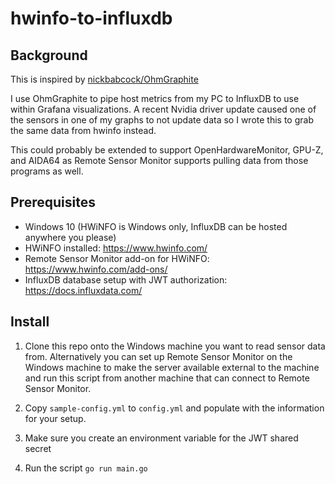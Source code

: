 # hwinfo-to-influxdb

## Background
This is inspired by [nickbabcock/OhmGraphite](https://github.com/nickbabcock/OhmGraphite)

I use OhmGraphite to pipe host metrics from my PC to InfluxDB to use within Grafana visualizations. 
A recent Nvidia driver update caused one of the sensors in one of my graphs to not update data so I wrote this to grab the same data from hwinfo instead.

This could probably be extended to support OpenHardwareMonitor, GPU-Z, and AIDA64 as Remote Sensor Monitor supports pulling data from those programs as well.

## Prerequisites
* Windows 10 (HWiNFO is Windows only, InfluxDB can be hosted anywhere you please)
* HWiNFO installed: https://www.hwinfo.com/
* Remote Sensor Monitor add-on for HWiNFO: https://www.hwinfo.com/add-ons/
* InfluxDB database setup with JWT authorization: https://docs.influxdata.com/

## Install
1. Clone this repo onto the Windows machine you want to read sensor data from. 
   Alternatively you can set up Remote Sensor Monitor on the Windows machine to make the server available external to the machine and run this script from another machine that can connect to Remote Sensor Monitor.
    
2. Copy `sample-config.yml` to `config.yml` and populate with the information for your setup.

3. Make sure you create an environment variable for the JWT shared secret

4. Run the script `go run main.go`